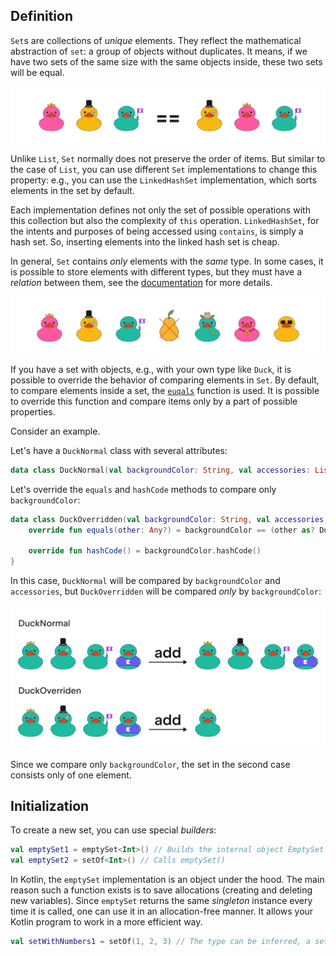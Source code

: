 ## Definition

`Set`s are collections of _unique_ elements. 
They reflect the mathematical abstraction of `set`: 
a group of objects without duplicates.
It means, if we have two sets of the same size with the same objects inside, 
these two sets will be equal.

![Set definition](../../utils/src/main/resources/images/duck/shop/theory/set_definition.png)

<div class="hint" title="Different Set implementations">

Unlike `List`, `Set` normally does not preserve the order of items.
But similar to the case of `List`, you can use different `Set` implementations to change this property:
e.g., you can use the `LinkedHashSet` implementation, which sorts elements in the set by default.

Each implementation defines not only the set of possible operations with this collection
but also the complexity of `this` operation.
`LinkedHashSet`, for the intents and purposes of being accessed using `contains`, is simply 
a hash set. So, inserting elements into the linked hash set is cheap.
</div>

In general, `Set` contains _only_ elements with the _same_ type.
In some cases, it is possible to store elements with different types,
but they must have a _relation_ between them, see the [documentation](https://kotlinlang.org/docs/generics.html) for more details.

![Incorrect type in a set](../../utils/src/main/resources/images/duck/shop/theory/set_wrong_type.png)

If you have a set with objects, e.g., with your own type like `Duck`, 
it is possible to override the behavior of comparing elements in `Set`.
By default, to compare elements inside a set, the [`euqals`](https://kotlinlang.org/docs/equality.html) function is used.
It is possible to override this function and compare items only by a part of possible properties.

<div class="hint" title="An example of comparing items in Set only by a part of possible properties">

Consider an example.

Let's have a `DuckNormal` class with several attributes:
```kotlin
data class DuckNormal(val backgroundColor: String, val accessories: List<String>)
```

Let's override the `equals` and `hashCode` methods to compare only `backgroundColor`:
```kotlin
data class DuckOverridden(val backgroundColor: String, val accessories: List<String>) {
    override fun equals(other: Any?) = backgroundColor == (other as? DuckOverridden)?.backgroundColor
  
    override fun hashCode() = backgroundColor.hashCode()
}
```

In this case, `DuckNormal` will be compared by `backgroundColor` and `accessories`, 
but `DuckOverridden` will be compared _only_ by `backgroundColor`:

![Set comparison example](../../utils/src/main/resources/images/duck/shop/theory/set_equal_example.png)

Since we compare only `backgroundColor`, the set in the second case consists only of one element.

</div>

## Initialization

To create a new set, you can use special _builders_:

```kotlin
val emptySet1 = emptySet<Int>() // Builds the internal object EmptySet
val emptySet2 = setOf<Int>() // Calls emptySet()
```

<div class="hint" title="What is the difference between emptySet and a regular one?">

In Kotlin, the `emptySet` implementation is an object under the hood.
The main reason such a function exists is to save allocations (creating and deleting new variables).
Since `emptySet` returns the same _singleton_ instance every time it is called, one can
use it in an allocation-free manner. It allows your Kotlin program to work in a more efficient way.
</div>

```kotlin
val setWithNumbers1 = setOf(1, 2, 3) // The type can be inferred, a set with elements 1, 2, 3 will be created
```
